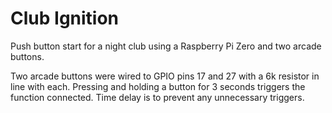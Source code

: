 # Club Ignition
Push button start for a night club using a Raspberry Pi Zero and two arcade buttons.

Two arcade buttons were wired to GPIO pins 17 and 27 with a 6k resistor in line with each. Pressing and holding a button for 3 seconds triggers the function connected. Time delay is to prevent any unnecessary triggers.
